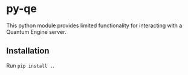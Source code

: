 # py-qe

This python module provides limited functionality for interacting with a Quantum
Engine server.

## Installation

Run `pip install .`.
